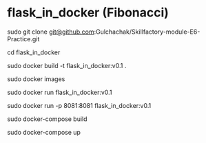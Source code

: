 # flask_in_docker (Fibonacci)

sudo git clone git@github.com:Gulchachak/Skillfactory-module-E6-Practice.git

cd flask_in_docker

sudo docker build -t flask_in_docker:v0.1 .

sudo docker images

sudo docker run flask_in_docker:v0.1

sudo docker run  -p 8081:8081 flask_in_docker:v0.1

sudo docker-compose build

sudo docker-compose up
